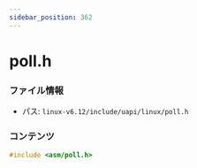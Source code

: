 ```yaml
---
sidebar_position: 362
---
```

# poll.h

### ファイル情報

- パス: `linux-v6.12/include/uapi/linux/poll.h`

### コンテンツ

```h
#include <asm/poll.h>

```
